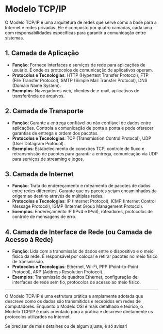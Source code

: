 # Modelo TCP/IP

O Modelo TCP/IP é uma arquitetura de redes que serve como a base para a Internet e redes privadas. Ele é composto por quatro camadas, cada uma com responsabilidades específicas para garantir a comunicação entre sistemas.

## 1. Camada de Aplicação

- **Função**: Fornece interfaces e serviços de rede para aplicações de usuário. É onde os protocolos de comunicação de aplicativos operam.
- **Protocolos e Tecnologias**: HTTP (Hypertext Transfer Protocol), FTP (File Transfer Protocol), SMTP (Simple Mail Transfer Protocol), DNS (Domain Name System).
- **Exemplos**: Navegadores web, clientes de e-mail, aplicativos de transferência de arquivos.

## 2. Camada de Transporte

- **Função**: Garante a entrega confiável ou não confiável de dados entre aplicações. Controla a comunicação de ponta a ponta e pode oferecer garantias de entrega e ordem dos pacotes.
- **Protocolos e Tecnologias**: TCP (Transmission Control Protocol), UDP (User Datagram Protocol).
- **Exemplos**: Estabelecimento de conexões TCP, controle de fluxo e retransmissão de pacotes para garantir a entrega, comunicação via UDP para serviços de streaming e jogos.

## 3. Camada de Internet

- **Função**: Trata do endereçamento e roteamento de pacotes de dados entre redes diferentes. Garante que os pacotes sejam encaminhados da origem ao destino através de múltiplas redes.
- **Protocolos e Tecnologias**: IP (Internet Protocol), ICMP (Internet Control Message Protocol), IGMP (Internet Group Management Protocol).
- **Exemplos**: Endereçamento IP (IPv4 e IPv6), roteadores, protocolos de controle de mensagens de erro.

## 4. Camada de Interface de Rede (ou Camada de Acesso à Rede)

- **Função**: Lida com a transmissão de dados entre o dispositivo e o meio físico da rede. É responsável por colocar e retirar pacotes no meio físico de transmissão.
- **Protocolos e Tecnologias**: Ethernet, Wi-Fi, PPP (Point-to-Point Protocol), ARP (Address Resolution Protocol).
- **Exemplos**: Transmissão de quadros Ethernet, configuração de interfaces de rede sem fio, protocolos de acesso ao meio físico.

---

O Modelo TCP/IP é uma estrutura prática e amplamente adotada que descreve como os dados são transmitidos e recebidos em redes de computadores. Enquanto o Modelo OSI é mais detalhado e teórico, o Modelo TCP/IP é mais orientado para a prática e descreve diretamente os protocolos utilizados na Internet.

Se precisar de mais detalhes ou de algum ajuste, é só avisar!
